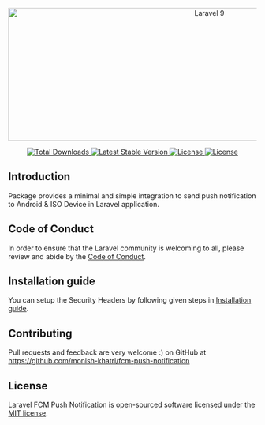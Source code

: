 <p align="center"><img alt="Laravel 9" border="0" data-original-height="420" data-original-width="1000" height="269" src="https://www.eurotechconseil.com/wp-content/uploads/2022/06/OWASP.webp" width="800"></p>

<p align="center">
    <a href="https://packagist.org/packages/monish-khatri/security-headers">
        <img src="https://img.shields.io/packagist/dt/monish-khatri/security-headers" alt="Total Downloads">
    </a>
    <a href="https://packagist.org/packages/monish-khatri/security-headers">
        <img src="https://img.shields.io/packagist/v/monish-khatri/security-headers" alt="Latest Stable Version">
    </a>
    <a href="https://packagist.org/packages/monish-khatri/security-headers">
        <img src="https://img.shields.io/packagist/l/monish-khatri/security-headers" alt="License">
    </a>
    <a href="https://packagist.org/packages/monish-khatri/security-headers">
        <img src="https://img.shields.io/packagist/stars/monish-khatri/security-headers" alt="License">
    </a>
</p>

## Introduction

Package provides a minimal and simple integration to send push notification to Android & ISO Device in Laravel application.

## Code of Conduct

In order to ensure that the Laravel community is welcoming to all, please review and abide by the [Code of Conduct](https://laravel.com/docs/contributions#code-of-conduct).


## Installation guide

You can setup the Security Headers by following given steps in [Installation guide](INSTALLATION.md).

## Contributing
Pull requests and feedback are very welcome :)
on GitHub at https://github.com/monish-khatri/fcm-push-notification

## License

Laravel FCM Push Notification is open-sourced software licensed under the [MIT license](LICENSE.md).
